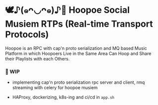 




# 🕊️♪(๑ᴖ◡ᴖ๑)♪💽 Hoopoe Social Musiem RTPs (Real-time Transport Protocols)

Hoopoe is an RPC with cap'n proto serialization and MQ based Music Platform in which Hoopoers Live in the Same Area Can Hoop and Share their Playlists with each Others.


### 📌 WIP

* implementing cap'n proto serialization rpc server and client, rmq streaming with celery for hoopoe musiem 

* HAProxy, dockerizing, k8s-ing and ci/cd in `app.sh`
